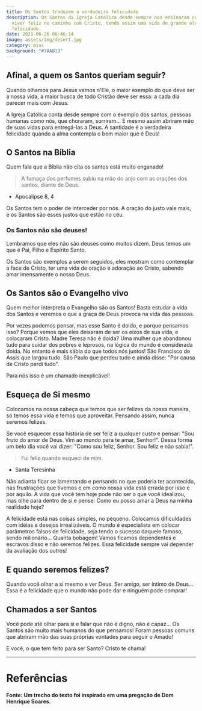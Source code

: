 ```yaml
---
title: Os Santos traduzem a verdadeira felicidade
description: Os Santos da Igreja Católica desde sempre nos ensinaram como é
  viver feliz no caminho com Cristo, tendo assim uma vida de grande alegria e
  felicidade.
date: 2021-06-26 06:46:14
image: assets/img/desert.jpg
category: misc
background: "#7AAB13"
---
```

## Afinal, a quem os Santos queriam seguir?

Quando olhamos para Jesus vemos n'Ele, o maior exemplo do que deve ser a nossa vida, a maior busca de todo Cristão deve ser essa: a cada dia parecer mais com Jesus.

A Igreja Católica conta desde sempre com o exemplo dos santos, pessoas humanas como nós, que choraram, sorriram... E mesmo assim abriram mão de suas vidas para entregá-las a Deus. A santidade é a verdadeira felicidade quando a alma contempla o bem maior que é Deus!

## O Santos na Bíblia

Quem fala que a Bíblia não cita os santos está muito enganado!

> A fumaça dos perfumes subiu na mão do anjo com as orações dos santos, diante de Deus.

* Apocalipse 8, 4

Os Santos tem o poder de interceder por nós. A oração do justo vale mais, e os Santos são esses justos que estão no céu.

### **Os Santos não são deuses!**

Lembramos que eles não são deuses como muitos dizem. Deus temos um que é Pai, Filho e Espírito Santo. 

Os Santos são exemplos a serem seguidos, eles mostram como contemplar a face de Cristo, ter uma vida de oração e adoração ao Cristo, sabendo amar imensamente o nosso Deus.

## Os Santos são o Evangelho vivo

Quem melhor interpreta o Evangelho são os Santos! Basta estudar a vida dos Santos e veremos o que a graça de Deus provoca na vida das pessoas.

Por vezes podemos pensar, mas esse Santo é doido, e porque pensamos isso? Porque vemos que eles deixaram de ser os eixos de sua vida, e colocaram Cristo. Madre Teresa não é doida? Uma mulher que abandonou tudo para cuidar dos pobres e leprosos, na lógica do mundo é considerada doida. No entanto é mais sábia do que todos nós juntos! São Francisco de Assis que largou tudo. São Paulo que perdeu tudo e ainda disse: "Por causa de Cristo perdi tudo".

Para nós isso é um chamado inexplicável!

## Esqueça de Si mesmo

Colocamos na nossa cabeça que temos que ser felizes da nossa maneira, só temos essa vida e temos que aproveitar. Pensando assim, nunca seremos felizes.

Se você esquecer essa história de ser feliz a qualquer custo e pensar: "Sou fruto do amor de Deus. Vim ao mundo para te amar, Senhor!". Dessa forma um belo dia você vai dizer: "Como sou feliz, Senhor. Sou feliz e não sabia!".

> Fui feliz quando esqueci de mim.

* Santa Teresinha

Não adianta ficar se lamentando e pensando no que poderia ter acontecido, nas frustrações que tivemos e em como nossa vida está errada por isso e por aquilo. A vida que você tem hoje pode não ser o que você idealizou, mas olhe para dentro de si e pense: Como eu posso amar a Deus na minha realidade hoje?

A felicidade está nas coisas simples, no pequeno. Colocamos dificuldades com idéias e desejos irrealizáveis. O mundo é especialista em colocar parâmetros falsos de felicidade, seja tendo o sucesso daquele famoso, sendo milionário... Quanta bobagem! Vamos ficamos dependentes e escravos disso e não seremos felizes. Essa felicidade sempre vai depender da avaliação dos outros!

## E quando seremos felizes?

Quando você olhar a si mesmo e ver Deus. Ser amigo, ser íntimo de Deus... Essa é a felicidade que o mundo não pode dar e ninguém pode comprar!

## Chamados a ser Santos

Você pode até olhar para si e falar que não é digno, não é capaz... Os Santos são muito mais humanos do que pensamos! Foram pessoas comuns que abriram mão das suas próprias vontades para seguir o Amado!

E você, o que tem feito para ser Santo? Cristo te chama!

- - -

# Referências

**Fonte: Um trecho do texto foi inspirado em uma pregação de Dom Henrique Soares.**